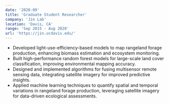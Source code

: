 ```yaml
---
date: '2020-09'
title: 'Graduate Student Researcher'
company: 'Jin Lab'
location: 'Davis, CA'
range: 'Sep 2015 - Aug 2020'
url: 'https://jin.ucdavis.edu/'
---
```


- Developed light-use-efficiency-based models to map rangeland forage production, enhancing biomass estimation and ecosystem monitoring.
- Built high-performance random forest models for large-scale land cover classification, improving environmental mapping accuracy.
- Designed and implemented algorithms for fusing multisensor remote sensing data, integrating satellite imagery for improved predictive insights.
- Applied machine learning techniques to quantify spatial and temporal variations in rangeland forage production, leveraging satellite imagery for data-driven ecological assessments.
